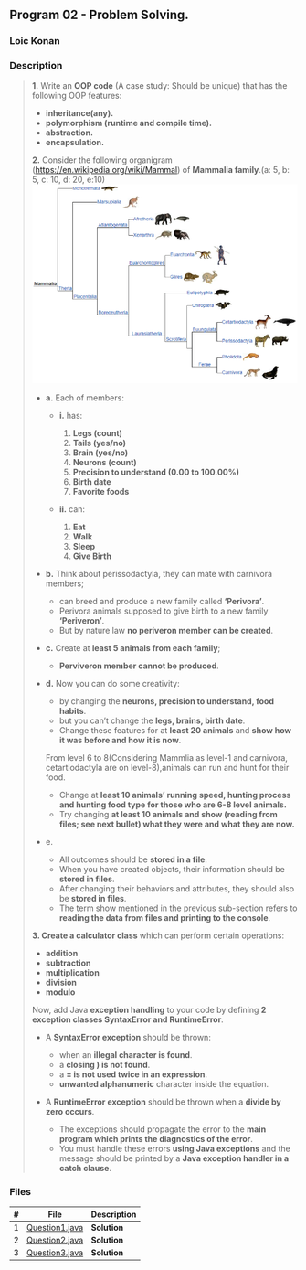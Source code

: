 ## Program 02 -  Problem Solving.

### Loic Konan

### Description

> **1.** Write an **OOP code** (A case study: Should be unique) that has the following OOP features:
>
> - **inheritance(any).**
> - **polymorphism (runtime and compile time).**
> - **abstraction.**
> - **encapsulation.**
>
> **2.** Consider the following organigram (<https://en.wikipedia.org/wiki/Mammal>) of **Mammalia family**.(a: 5, b: 5, c: 10, d: 20, e:10)
> <img src="pic.png">
>
> - **a.** Each of members:
>   - **i.** has:
>
>       1. **Legs (count)**
>       2. **Tails (yes/no)**
>       3. **Brain (yes/no)**
>       4. **Neurons (count)**
>       5. **Precision to understand (0.00 to 100.00%)**
>       6. **Birth date**
>       7. **Favorite foods**
>
>   - **ii.** can:
>
>       1. **Eat**
>       2. **Walk**
>       3. **Sleep**
>       4. **Give Birth**
>
> - **b.** Think about perissodactyla, they can mate with carnivora members;
>   - can breed and produce a new family called **‘Perivora’**.
>   - Perivora animals supposed to give birth to a new family **‘Periveron’**.
>   - But by nature law **no periveron member can be created**.
>
> - **c.** Create at **least 5 animals from each family**;
>   - **Perviveron member cannot be produced**.
>
> - **d.** Now you can do some creativity:
>   - by changing the **neurons, precision to understand, food habits**.
>   - but you can’t change the **legs, brains, birth date**.
>   - Change these features for at **least 20 animals** and **show how it was before and how it is now**.
>
>   From level 6 to 8(Considering Mammlia as level-1 and carnivora, cetartiodactyla are on level-8),animals can run and hunt for their food.
>   - Change at **least 10 animals’ running speed, hunting process and hunting food type for those who are 6-8 level animals.**
>   - Try changing **at least 10 animals and show (reading from files; see next bullet) what they were and what they are now.**
>
> - e.
>   - All outcomes should be **stored in a file**.
>   - When you have created objects, their information should be **stored in files**.
>   - After changing their behaviors and attributes, they should also be **stored in files**.
>   - The term show mentioned in the previous sub-section refers to **reading the data from files and printing to the console**.
>
> **3. Create a calculator class** which can perform certain operations:
>
> - **addition**
> - **subtraction**
> - **multiplication**
> - **division**
> - **modulo**
>
> Now, add Java **exception handling** to your code by defining **2 exception classes SyntaxError and RuntimeError**.
>
> - A **SyntaxError exception** should be thrown:
>   - when an **illegal character is found**.
>   - a **closing ) is not found**.
>   - a **= is not used twice in an expression**.
>   - **unwanted alphanumeric** character inside the equation.
>
> - A **RuntimeError exception** should be thrown when a **divide by zero occurs**.
>   - The exceptions should propagate the error to the **main program which prints the diagnostics of the error**.
>   - You must handle these errors **using Java exceptions** and the message should be printed by a **Java exception handler in a catch clause**.

### Files

|   #   | File                               | Description  |
| :---: | ---------------------------------- | ------------ |
|   1   | [Question1.java](./Question1.java) | **Solution** |
|   2   | [Question2.java](./Question2.java) | **Solution** |
|   3   | [Question3.java](./Question3.java) | **Solution** |
